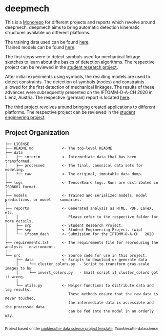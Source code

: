 # deepmech

This is a [Monorepo](https://en.wikipedia.org/wiki/Monorepo) for different projects and reports which revolve around deepmech.
deepmech aims to bring automatic detection kinematic structures available on different platforms.

The training data used can be found [here](https://drive.google.com/drive/folders/1yoHZQDhcwV1fuU5Lrqj6s9_T_qJfhMJT?usp=sharing).  
Trained models can be found [here](https://drive.google.com/drive/folders/1Y7L3aUopblxOBmcKRYSEwN57O9a1yu-N?usp=sharing).

The first steps were to detect symbols used for mechanical linkage sketches to learn about the basics of detection algorithms.
The respective project can be reviewed in the [student research project](reports/srp).

After initial experiments using symbols, the resulting models are used to detect constraints.
The detection of symbols (nodes) and constraints allowed for the first detection of mechanical linkages.
The results of these advances were subsequently presented on the IFTOMM-D-A-CH 2020 in Lienz, Austria.
The respective (german) report is located [here](reports/iftomm_dach).

The third project revolves around bringing created applications to different platforms.
The respective project can be reviewed in the [student engineering project](reports/sep).

## Project Organization

    ├── LICENSE
    ├── README.md             <- The top-level README
    ├── data
    │    ├── interim          <- Intermediate data that has been transformed.
    │    ├── processed        <- The final, canonical data sets for modeling.
    │    └── raw              <- The original, immutable data dump.
    │
    ├── logs                  <- TensorBoard logs. Runs are distributed in ISO8601 format.
    │
    ├── models                <- Trained and serialized models, model predictions, or model    summaries.
    │
    ├── reports               <- Generated analysis as HTML, PDF, LaTeX, etc.
    │    │                       Please refer to the respective folder for more details.
    │    ├── srp              <- Student Research Project.
    │    ├── sep              <- Student Engineering Project. (wip)
    │    └── iftomm_dach      <- Submission for the IFTOMM-D-A-CH   2020
    │
    ├── requirements.txt      <- The requirements file for reproducing the analysis   environment.
    │
    └── src                   <- Source code for use in this project.
         ├── data             <- Scripts to download or generate data
         │     └── cluster_colors.py  - Script to transform gray-scale images to bw
         │     └── invert_colors.py   - Small script if cluster_colors got it wrong.
         │
         └── utils.py         <- Helper functions to distribute data and log results.
                                 These methods ensure that the raw data is never touched,
                                 the intermediate data is accessible and the processed data
                                 can be fed into the model in an orderly way.

---

<p><small>Project based on the <a target="_blank" href="https://drivendata.github.io/cookiecutter-data-science/">cookiecutter data science project template</a>. #cookiecutterdatascience</small></p>
